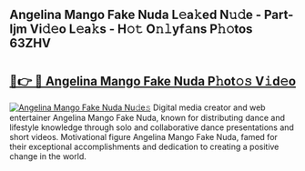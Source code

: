 ## Angelina Mango Fake Nuda L𝚎a𝚔ed N𝚞𝚍e - Part-Ijm Vi𝚍𝚎o L𝚎a𝚔s - H𝚘𝚝 O𝚗𝚕yf𝚊ns P𝚑𝚘tos 63ZHV

# <h2><a href="http://kf4snt.oniu.top/?m=Angelina+Mango+Fake+Nuda">🔗👉 🔴 Angelina Mango Fake Nuda P𝚑ot𝚘𝚜 V𝚒d𝚎o</a></h2>

[![Angelina Mango Fake Nuda Nu𝚍e𝚜](https://i.imgur.com/0qMVB7G.gif)](http://kf4snt.oniu.top/?m=Angelina+Mango+Fake+Nuda)
Digital media creator and web entertainer Angelina Mango Fake Nuda, known for distributing dance and lifestyle knowledge through solo and collaborative dance presentations and short videos. Motivational figure Angelina Mango Fake Nuda, famed for their exceptional accomplishments and dedication to creating a positive change in the world.  
